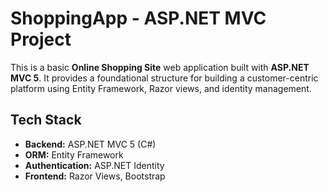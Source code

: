 # ShoppingApp - ASP.NET MVC Project

This is a basic **Online Shopping Site** web application built with **ASP.NET MVC 5**. It provides a foundational structure for building a customer-centric platform using Entity Framework, Razor views, and identity management.

## Tech Stack

- **Backend:** ASP.NET MVC 5 (C#)
- **ORM:** Entity Framework
- **Authentication:** ASP.NET Identity
- **Frontend:** Razor Views, Bootstrap
